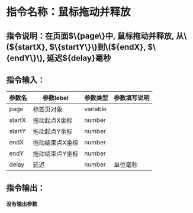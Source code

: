 # 指令名称：鼠标拖动并释放
## 指令说明：在页面$\{page\}中, 鼠标拖动并释放, 从\($\{startX\}, $\{startY\}\)到\($\{endX\}, $\{endY\}\), 延迟$\{delay\}毫秒
## 指令输入：

 | 参数名 | 参数lebel | 参数类型 | 参数填写说明 | 
 | ------------- | ------------- | ------------- | ------------- |
 | page | 标签页对象 | variable |  |
 | startX | 拖动起点X坐标 | number |  |
 | startY | 拖动起点Y坐标 | number |  |
 | endX | 拖动结束点X坐标 | number |  |
 | endY | 拖动结束点Y坐标 | number |  |
 | delay | 延迟 | number | 单位毫秒 |


## 指令输出：

#### 没有输出参数
	